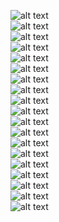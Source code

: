 ![alt text](/m5/task5.4/Linux4.1.PNG) <br />
![alt text](/m5/task5.4/Linux4.2.PNG) <br />
![alt text](/m5/task5.4/Linux4.3.PNG) <br />
![alt text](/m5/task5.4/Linux4.4.PNG) <br />
![alt text](/m5/task5.4/Linux4.5.PNG) <br />
![alt text](/m5/task5.4/Linux4.6.PNG) <br />
![alt text](/m5/task5.4/Linux4.7.PNG) <br />
![alt text](/m5/task5.4/Linux4.8.PNG) <br />
![alt text](/m5/task5.4/Linux4.9.PNG) <br />
![alt text](/m5/task5.4/Linux4.10.PNG) <br />
![alt text](/m5/task5.4/Linux4.11.PNG) <br />
![alt text](/m5/task5.4/Linux4.12.PNG) <br />
![alt text](/m5/task5.4/Linux4.13.PNG) <br />
![alt text](/m5/task5.4/Linux4.14.PNG) <br />
![alt text](/m5/task5.4/Linux4.15.PNG) <br />
![alt text](/m5/task5.4/Linux4.16.PNG) <br />
![alt text](/m5/task5.4/Linux4.17.PNG) <br />
![alt text](/m5/task5.4/Linux4.18.PNG) <br />
![alt text](/m5/task5.4/Linux4.19.PNG) <br />

